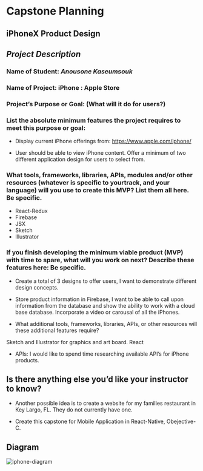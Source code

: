 # Capstone Planning

## iPhoneX Product Design

## _Project Description_

### Name of Student: _Anousone Kaseumsouk_

### Name of Project: iPhone : Apple Store

### Project’s Purpose or Goal: (What will it do for users?)

### List the absolute minimum features the project requires to meet this purpose or goal:

* Display current iPhone offerings from: https://www.apple.com/iphone/

* User should be able to view iPhone content.
Offer a minimum of two different application design for users to select from.

### What tools, frameworks, libraries, APIs, modules and/or other resources (whatever is specific to yourtrack, and your language) will you use to create this MVP? List them all here. Be specific.

* React-Redux
* Firebase
* JSX
* Sketch
* Illustrator

### If you finish developing the minimum viable product (MVP) with time to spare, what will you work on next? Describe these features here: Be specific.

* Create a total of 3 designs to offer users, I want to demonstrate different design concepts.

* Store product information in Firebase, I want to be able to call upon information from the database and show the ability to work with a cloud base database.
Incorporate a video or carousal of all the iPhones.

* What additional tools, frameworks, libraries, APIs, or other resources will these additional features require?

Sketch and Illustrator for graphics and art board.
React

* APIs: I would like to spend time researching available API’s for iPhone products.

## Is there anything else you’d like your instructor to know?

* Another possible idea is to create a website for my families restaurant in Key Largo, FL. They do not currently have one.

* Create this capstone for Mobile Application in React-Native, Obejective-C.

## Diagram

![iphone-diagram](https://user-images.githubusercontent.com/38737449/45896575-6ce64680-bd89-11e8-8fcb-dab02b36b0d8.png)
